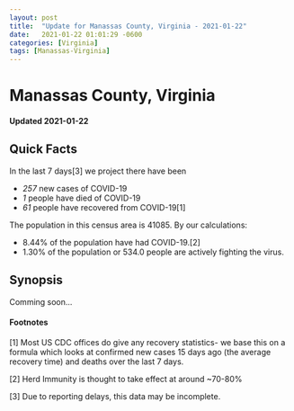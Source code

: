 ```yaml
---
layout: post
title:  "Update for Manassas County, Virginia - 2021-01-22"
date:   2021-01-22 01:01:29 -0600
categories: [Virginia]
tags: [Manassas-Virginia]
---
```


# Manassas County, Virginia
#### Updated 2021-01-22

## Quick Facts

In the last 7 days[3] we project there have been
- *257* new cases of COVID-19
- *1* people have died of COVID-19
- *61* people have recovered from COVID-19[1]

The population in this census area is 41085. By our calculations:
- 8.44% of the population have had COVID-19.[2]
- 1.30% of the population or 534.0 people are actively fighting the virus.

## Synopsis

Comming soon...


#### Footnotes

[1] Most US CDC offices do give any recovery statistics- we base this on a formula which looks at confirmed new cases
15 days ago (the average recovery time) and deaths over the last 7 days.

[2] Herd Immunity is thought to take effect at around ~70-80%

[3] Due to reporting delays, this data may be incomplete.
 
    